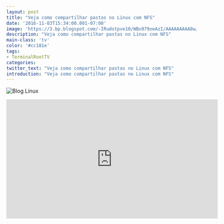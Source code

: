 ```yaml
---
layout: post
title: "Veja como compartilhar pastas no Linux com NFS"
date: '2016-11-03T15:34:00.001-07:00'
image: 'https://3.bp.blogspot.com/-IRudotpve10/WBu979oeAzI/AAAAAAAAA8w/o2eTbVuriz0oybHWN9e8_-VzB0hHn3QnQCLcB/s72-c/Blog%2BLinux%2BNFS%2B.png'
description: "Veja como compartilhar pastas no Linux com NFS"
main-class: 'tv'
color: '#cc181e'
tags:
- TerminalRootTV
categories:
twitter_text: "Veja como compartilhar pastas no Linux com NFS"
introduction: "Veja como compartilhar pastas no Linux com NFS"
---
```


![Blog Linux](https://3.bp.blogspot.com/-IRudotpve10/WBu979oeAzI/AAAAAAAAA8w/o2eTbVuriz0oybHWN9e8_-VzB0hHn3QnQCLcB/s320/Blog%2BLinux%2BNFS%2B.png)
<iframe allowfullscreen="" frameborder="0" height="315" src="https://www.youtube.com/embed/NDQy_saxxZU" width="560"></iframe>
